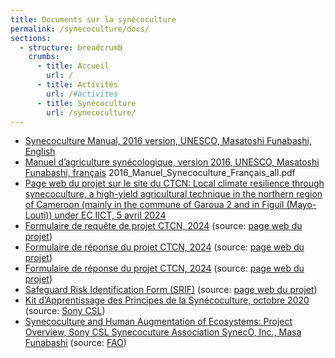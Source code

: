```yaml
---
title: Documents sur la synécoculture
permalink: /synecoculture/docs/
sections:
  - structure: breadcrumb
    crumbs:
      - title: Accueil
        url: /
      - title: Activités
        url: /#activites
      - title: Synécoculture
        url: /synecoculture/
---
```

* [Synecoculture Manual, 2016 version, UNESCO, Masatoshi Funabashi, English](/media/2016_manuel_synecoculture_en_all.compressed.pdf)
* [Manuel d’agriculture synécologique, version 2016, UNESCO, Masatoshi Funabashi, français](2016_manuel_synecoculture_fr_all.compressed.pdf)
2016_Manuel_Synecoculture_Français_all.pdf
* [Page web du projet sur le site du CTCN: Local climate resilience through synecoculture, a high-yield agricultural technique in the northern region of Cameroon (mainly in the commune of Garoua 2 and in Figuil (Mayo-Louti)) under EC IICT, 5 avril 2024](https://www.ctc-n.org/technical-assistance/projects/local-climate-resilience-through-synecoculture-high-yield)
* [Formulaire de requête de projet CTCN, 2024](/media/request.compressed.pdf) (source: [page web du projet](https://www.ctc-n.org/technical-assistance/projects/local-climate-resilience-through-synecoculture-high-yield))
* [Formulaire de réponse du projet CTCN, 2024](/media/response-plan.pdf) (source: [page web du projet](https://www.ctc-n.org/technical-assistance/projects/local-climate-resilience-through-synecoculture-high-yield))
* [Formulaire de réponse du projet CTCN, 2024](/media/response-plan.pdf) (source: [page web du projet](https://www.ctc-n.org/technical-assistance/projects/local-climate-resilience-through-synecoculture-high-yield))
* [Safeguard Risk Identification Form (SRIF)](/media/risk.pdf) (source: [page web du projet](https://www.ctc-n.org/technical-assistance/projects/local-climate-resilience-through-synecoculture-high-yield))
* [Kit d’Apprentissage des Principes de la Synécoculture, octobre 2020](/media/synecokit_ver033f20201016.pdf) (source: [Sony CSL](https://www.sonycsl.co.jp/wp-content/uploads/2020/10/synecokit_ver033f20201016.pdf))
* [Synecoculture and Human Augmentation of Ecosystems: Project Overview, Sony CSL Synecocuture Association SynecO, Inc., Masa Funabashi](/media/Sony_Masatoshi_Funabashi.pdf) (source: [FAO](https://www.fao.org/fileadmin/user_upload/GSP/GSOBI-21/DAY2/Plenary/Sony_Masatoshi_Funabashi.pdf))
